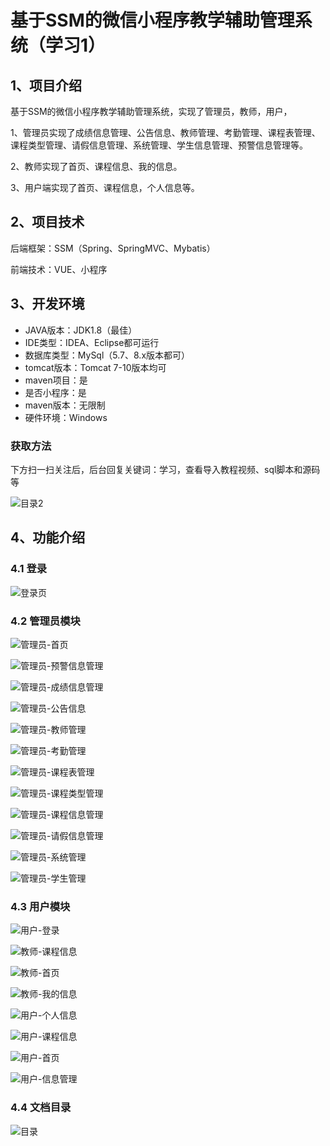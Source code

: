 # 基于SSM的微信小程序教学辅助管理系统（学习1）



## 1、项目介绍

基于SSM的微信小程序教学辅助管理系统，实现了管理员，教师，用户，

1、管理员实现了成绩信息管理、公告信息、教师管理、考勤管理、课程表管理、课程类型管理、请假信息管理、系统管理、学生信息管理、预警信息管理等。

2、教师实现了首页、课程信息、我的信息。

3、用户端实现了首页、课程信息，个人信息等。

## 2、项目技术

后端框架：SSM（Spring、SpringMVC、Mybatis）

前端技术：VUE、小程序

## 3、开发环境

- JAVA版本：JDK1.8（最佳）
- IDE类型：IDEA、Eclipse都可运行
- 数据库类型：MySql（5.7、8.x版本都可） 
- tomcat版本：Tomcat 7-10版本均可
- maven项目：是
- 是否小程序：是
- maven版本：无限制
- 硬件环境：Windows
###  获取方法

下方扫一扫关注后，后台回复关键词：学习，查看导入教程视频、sql脚本和源码等

![目录2](https://www.codemarket.fun/202407032155305.png)

## 4、功能介绍

### 4.1 登录

![登录页](https://www.codemarket.fun/202406212156344.png)

### 4.2 管理员模块

![管理员-首页](https://www.codemarket.fun/202406212158150.png)

![管理员-预警信息管理](https://www.codemarket.fun/202406212156156.png)

![管理员-成绩信息管理](https://www.codemarket.fun/202406212156165.png)

![管理员-公告信息](https://www.codemarket.fun/202406212156169.png)

![管理员-教师管理](https://www.codemarket.fun/202406212156175.png)

![管理员-考勤管理](https://www.codemarket.fun/202406212156188.png)

![管理员-课程表管理](https://www.codemarket.fun/202406212156196.png)

![管理员-课程类型管理](https://www.codemarket.fun/202406212156538.png)

![管理员-课程信息管理](https://www.codemarket.fun/202406212156577.png)

![管理员-请假信息管理](https://www.codemarket.fun/202406212156622.png)



![管理员-系统管理](https://www.codemarket.fun/202406212156710.png)

![管理员-学生管理](https://www.codemarket.fun/202406212156781.png)

### 4.3 用户模块

![用户-登录](https://www.codemarket.fun/202406212157567.png)

![教师-课程信息](https://www.codemarket.fun/202406212156243.png)

![教师-首页](https://www.codemarket.fun/202406212156254.png)

![教师-我的信息](https://www.codemarket.fun/202406212156250.png)



![用户-个人信息](https://www.codemarket.fun/202406212156258.png)

![用户-课程信息](https://www.codemarket.fun/202406212156271.png)

![用户-首页](https://www.codemarket.fun/202406212156539.png)

![用户-信息管理](https://www.codemarket.fun/202406212156576.png)

### 4.4 文档目录

![目录](https://www.codemarket.fun/202406212157981.png)
